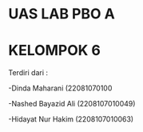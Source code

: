 # UAS LAB PBO A

# KELOMPOK 6

Terdiri dari : 

-Dinda Maharani     (22081070100

-Nashed Bayazid Ali (2208107010049)

-Hidayat Nur Hakim  (2208107010063)


